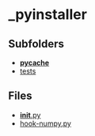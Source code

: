 # _pyinstaller

## Subfolders

- [__pycache__](__pycache__)
- [tests](tests)

## Files

- [__init__.py](__init__.py)
- [hook-numpy.py](hook-numpy.py)
